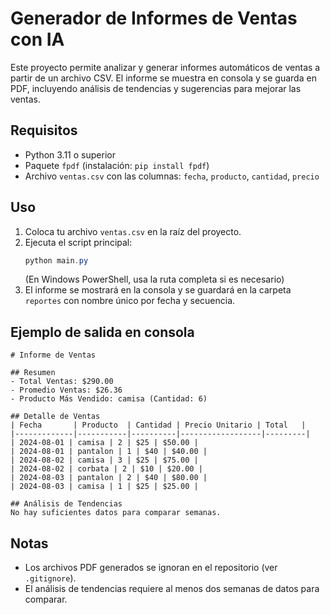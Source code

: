 # Generador de Informes de Ventas con IA

Este proyecto permite analizar y generar informes automáticos de ventas a partir de un archivo CSV. El informe se muestra en consola y se guarda en PDF, incluyendo análisis de tendencias y sugerencias para mejorar las ventas.

## Requisitos
- Python 3.11 o superior
- Paquete `fpdf` (instalación: `pip install fpdf`)
- Archivo `ventas.csv` con las columnas: `fecha`, `producto`, `cantidad`, `precio`

## Uso
1. Coloca tu archivo `ventas.csv` en la raíz del proyecto.
2. Ejecuta el script principal:
   ```powershell
   python main.py
   ```
   (En Windows PowerShell, usa la ruta completa si es necesario)
3. El informe se mostrará en la consola y se guardará en la carpeta `reportes` con nombre único por fecha y secuencia.

## Ejemplo de salida en consola
```
# Informe de Ventas

## Resumen
- Total Ventas: $290.00
- Promedio Ventas: $26.36
- Producto Más Vendido: camisa (Cantidad: 6)

## Detalle de Ventas
| Fecha       | Producto  | Cantidad | Precio Unitario | Total   |
|-------------|-----------|----------|------------------|---------|
| 2024-08-01 | camisa | 2 | $25 | $50.00 |
| 2024-08-01 | pantalon | 1 | $40 | $40.00 |
| 2024-08-02 | camisa | 3 | $25 | $75.00 |
| 2024-08-02 | corbata | 2 | $10 | $20.00 |
| 2024-08-03 | pantalon | 2 | $40 | $80.00 |
| 2024-08-03 | camisa | 1 | $25 | $25.00 |

## Análisis de Tendencias
No hay suficientes datos para comparar semanas.
```

## Notas
- Los archivos PDF generados se ignoran en el repositorio (ver `.gitignore`).
- El análisis de tendencias requiere al menos dos semanas de datos para comparar.
